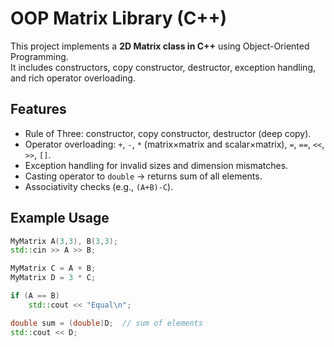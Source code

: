 # OOP Matrix Library (C++)

This project implements a **2D Matrix class in C++** using Object-Oriented Programming.  
It includes constructors, copy constructor, destructor, exception handling, and rich operator overloading.

## Features
- Rule of Three: constructor, copy constructor, destructor (deep copy).
- Operator overloading: `+`, `-`, `*` (matrix×matrix and scalar×matrix), `=`, `==`, `<<`, `>>`, `[]`.
- Exception handling for invalid sizes and dimension mismatches.
- Casting operator to `double` → returns sum of all elements.
- Associativity checks (e.g., `(A+B)-C`).

## Example Usage
```cpp
MyMatrix A(3,3), B(3,3);
std::cin >> A >> B;

MyMatrix C = A + B;
MyMatrix D = 3 * C;

if (A == B) 
    std::cout << "Equal\n";

double sum = (double)D;  // sum of elements
std::cout << D;

